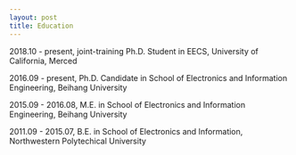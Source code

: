 ```yaml
---
layout: post
title: Education
---
```


2018.10 - present, joint-training Ph.D. Student in EECS, University of California, Merced

2016.09 - present, Ph.D. Candidate in School of Electronics and Information Engineering, Beihang University

2015.09 - 2016.08, M.E. in School of Electronics and Information Engineering, Beihang University

2011.09 - 2015.07, B.E. in School of Electronics and Information, Northwestern Polytechical University
